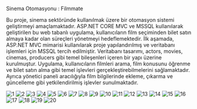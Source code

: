 Sinema Otomasyonu : Filmmate

Bu proje, sinema sektöründe kullanılmak üzere bir otomasyon sistemi geliştirmeyi amaçlamaktadır. ASP.NET CORE MVC ve MSSQL kullanılarak geliştirilen bu web tabanlı uygulama, kullanıcıların film seçiminden bilet satın almaya kadar olan süreçleri yönetmeyi hedeflemektedir.
İlk aşamada, ASP.NET MVC mimarisi kullanılarak proje yapılandırılmış ve veritabanı işlemleri için MSSQL tercih edilmiştir. Veritabanı tasarımı, actors, movies, cinemas, producers gibi temel bileşenleri  içeren bir yapı üzerine kurulmuştur. 
Uygulama, kullanıcıların filmleri arama, film konusunu öğrenme ve bilet satın alma gibi temel işlevleri gerçekleştirebilmelerini sağlamaktadır. Ayrıca yönetici paneli aracılığıyla film bilgilerinde ekleme, çıkarma ve güncelleme gibi yetkilendirilmiş işlevler sunulmaktadır.

![1](https://github.com/elifiremuguz/sinemaOtamasyonu/assets/153562385/7b9b7fbb-5098-4990-803a-c3efc6b48840)
![2](https://github.com/elifiremuguz/sinemaOtamasyonu/assets/153562385/9e291a4a-5c0f-4100-ae7f-dcb5fded5183)
![3](https://github.com/elifiremuguz/sinemaOtamasyonu/assets/153562385/080ca1a6-3073-443e-ba61-0597bb1945cb)
![4](https://github.com/elifiremuguz/sinemaOtamasyonu/assets/153562385/568b89a4-f843-4540-a5cf-a429947678b2)
![5](https://github.com/elifiremuguz/sinemaOtamasyonu/assets/153562385/94e2cb17-48fa-494b-b15c-0cf050be3a4d)
![6](https://github.com/elifiremuguz/sinemaOtamasyonu/assets/153562385/74fd25ee-e4ef-46e7-a28e-bbc8dfa60721)
![7](https://github.com/elifiremuguz/sinemaOtamasyonu/assets/153562385/8353aa50-fb5b-4481-b7ea-fb4f98e9a08e)
![8](https://github.com/elifiremuguz/sinemaOtamasyonu/assets/153562385/b5bfe8cd-e6dd-4b09-ac92-60d1704c8074)
![9](https://github.com/elifiremuguz/sinemaOtamasyonu/assets/153562385/0b904c77-14f8-4f46-872e-ccfae9453dfd)
![10](https://github.com/elifiremuguz/sinemaOtamasyonu/assets/153562385/4aeca240-08f8-45cc-884d-9572d6f4483d)
![11](https://github.com/elifiremuguz/sinemaOtamasyonu/assets/153562385/a1878870-18c6-4c91-807a-706728bbd600)
![12](https://github.com/elifiremuguz/sinemaOtamasyonu/assets/153562385/bd4282ff-b5d7-443b-89e7-4af0edb77039)
![13](https://github.com/elifiremuguz/sinemaOtamasyonu/assets/153562385/6355c4c1-29cc-4f83-8a1b-8a5606347d43)
![14](https://github.com/elifiremuguz/sinemaOtamasyonu/assets/153562385/62f53cff-1b71-4f2b-8db3-8fe608ddf9f1)
![15](https://github.com/elifiremuguz/sinemaOtamasyonu/assets/153562385/d5a5a372-5450-458c-b5b8-d43e31986fc3)
![16](https://github.com/elifiremuguz/sinemaOtamasyonu/assets/153562385/e3ce9929-efb4-4698-88f0-bbd21e7f5468)
![17](https://github.com/elifiremuguz/sinemaOtamasyonu/assets/153562385/56724ec8-10fb-4be8-b110-e12154ca7dda)
![18](https://github.com/elifiremuguz/sinemaOtamasyonu/assets/153562385/0cbf4a5f-d7a3-41df-8a72-bd70739d18c7)
![19](https://github.com/elifiremuguz/sinemaOtamasyonu/assets/153562385/80f53c61-78bc-4d4f-ad9f-096ab5422f03)
![20](https://github.com/elifiremuguz/sinemaOtamasyonu/assets/153562385/f1656953-533a-4acf-b364-8a28c0e25b64)

